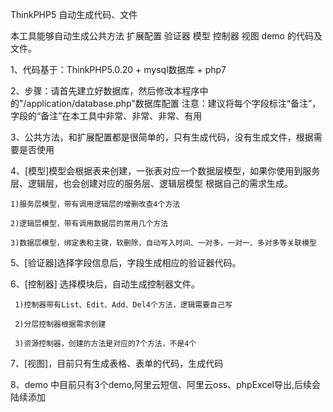 ThinkPHP5 自动生成代码、文件

本工具能够自动生成公共方法 扩展配置 验证器 模型 控制器  视图  demo 的代码及文件。

 1、代码基于：ThinkPHP5.0.20  +  mysql数据库  + php7

  2、步骤：请首先建立好数据库，然后修改本程序中的"/application/database.php"数据库配置
     注意：建议将每个字段标注“备注”，字段的“备注”在本工具中非常、非常、非常、有用

 3、公共方法，和扩展配置都是很简单的，只有生成代码，没有生成文件，根据需要是否使用

 4、[模型]模型会根据表来创建，一张表对应一个数据层模型，如果你使用到服务层、逻辑层，也会创建对应的服务层、逻辑层模型
    根据自己的需求生成。

    1)服务层模型，带有调用逻辑层的增删改查4个方法

    2)逻辑层模型，带有调用数据层的常用几个方法

    3)数据层模型，绑定表和主键，软删除，自动写入时间、一对多，一对一、多对多等关联模型

 5、[验证器]选择字段信息后，字段生成相应的验证器代码。

  6、[控制器] 选择模块后，自动生成控制器文件。

     1)控制器带有List、Edit、Add、Del4个方法，逻辑需要自己写

     2)分层控制器根据需求创建

     3)资源控制器，创建的方法是对应的7个方法，不是4个

  7、[视图]，目前只有生成表格、表单的代码，生成代码

  8、demo 中目前只有3个demo,阿里云短信、阿里云oss、phpExcel导出,后续会陆续添加


